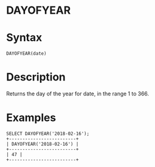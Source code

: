 # DAYOFYEAR

#

# Syntax

```
DAYOFYEAR(date)
```

#

# Description

Returns the day of the year for date, in the range 1 to 366.

#

# Examples

```
SELECT DAYOFYEAR('2018-02-16');
+-------------------------+
| DAYOFYEAR('2018-02-16') |
+-------------------------+
| 47 |
+-------------------------+
```